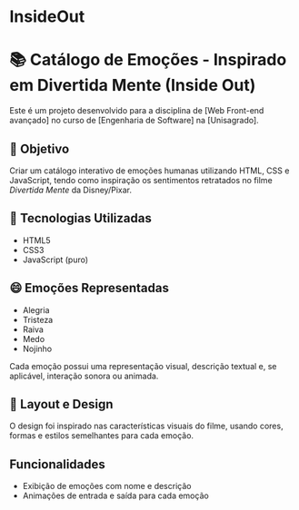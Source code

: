 # InsideOut

# 📚 Catálogo de Emoções - Inspirado em Divertida Mente (Inside Out)

Este é um projeto desenvolvido para a disciplina de [Web Front-end avançado] no curso de [Engenharia de Software] na [Unisagrado].

## 🎯 Objetivo

Criar um catálogo interativo de emoções humanas utilizando HTML, CSS e JavaScript, tendo como inspiração os sentimentos retratados no filme *Divertida Mente* da Disney/Pixar.

## 🧩 Tecnologias Utilizadas

- HTML5
- CSS3
- JavaScript (puro)

## 😄 Emoções Representadas

- Alegria
- Tristeza
- Raiva
- Medo
- Nojinho

Cada emoção possui uma representação visual, descrição textual e, se aplicável, interação sonora ou animada.

## 🎨 Layout e Design

O design foi inspirado nas características visuais do filme, usando cores, formas e estilos semelhantes para cada emoção.


##  Funcionalidades

- Exibição de emoções com nome e descrição
- Animações de entrada e saída para cada emoção




